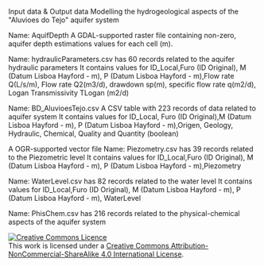 Input data & Output data 
Modelling the hydrogeological aspects of the "Aluvioes do Tejo" aquifer system




Name: AquifDepth 
A GDAL-supported raster file containing non-zero, aquifer depth estimations values for each cell (m).


Name: hydraulicParameters.csv has 60 records related to the aquifer hydraulic parameters
It contains values for ID_Local,Furo (ID Original), M (Datum Lisboa Hayford - m), P (Datum Lisboa Hayford - m),Flow rate Q(L/s/m), Flow rate Q2(m3/d), drawdown sp(m), specific flow rate q(m2/d), Logan Transmissivity TLogan (m2/d)

Name: BD_AluvioesTejo.csv A CSV table with 223 records of data related to aquifer system
It contains values for ID_Local, Furo (ID Original),M (Datum Lisboa Hayford - m), P (Datum Lisboa Hayford - m),Origen, Geology, Hydraulic, Chemical, Quality and Quantity (boolean)

A OGR-supported vector file
Name: Piezometry.csv has 39 records related to the Piezometric level 
It contains values for ID_Local,Furo (ID Original), M (Datum Lisboa Hayford - m), P (Datum Lisboa Hayford - m),Piezometry

Name: WaterLevel.csv has 82 records related to the water level 
It contains values for ID_Local,Furo (ID Original), M (Datum Lisboa Hayford - m), P (Datum Lisboa Hayford - m), WaterLevel

Name: PhisChem.csv has 216 records related to the physical-chemical aspects of the aquifer system

<a rel="license" href="http://creativecommons.org/licenses/by-nc-sa/4.0/"><img alt="Creative Commons Licence" style="border-width:0" src="https://i.creativecommons.org/l/by-nc-sa/4.0/88x31.png" /></a><br />This work is licensed under a <a rel="license" href="http://creativecommons.org/licenses/by-nc-sa/4.0/">Creative Commons Attribution-NonCommercial-ShareAlike 4.0 International License</a>.
